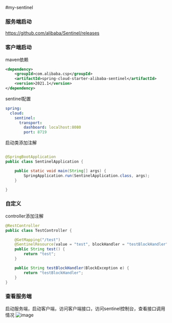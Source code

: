 #my-sentinel

### 服务端启动

https://github.com/alibaba/Sentinel/releases


### 客户端启动

maven依赖

```xml
<dependency>
    <groupId>com.alibaba.csp</groupId>
    <artifactId>spring-cloud-starter-alibaba-sentinel</artifactId>
    <version>2021.1</version>
</dependency>
```
sentinel配置
```yaml
spring:
  cloud:
    sentinel:
      transport:
        dashboard: localhost:8080
        port: 8719
```
启动类添加注解
```java

@SpringBootApplication
public class SentinelApplication {

    public static void main(String[] args) {
        SpringApplication.run(SentinelApplication.class, args);
    }

}
```

### 自定义


controller添加注解
```java
@RestController
public class TestController {

    @GetMapping("/test")
    @SentinelResource(value = "test", blockHandler = "testBlockHandler")
    public String test() {
        return "test";
    }

    public String testBlockHandler(BlockException e) {
        return "testBlockHandler";
    }
}
```

### 查看服务端
启动服务端，启动客户端，访问客户端接口，访问sentinel控制台，查看接口调用情况
![image](https://github.com/houdq/blog/assets/9412449/141f2995-2033-4c23-92dc-bb83a307a875)
